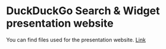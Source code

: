 # DuckDuckGo Search & Widget presentation website
You can find files used for the presentation website.
[Link](githubrandom.github.com/duck-search-app)

